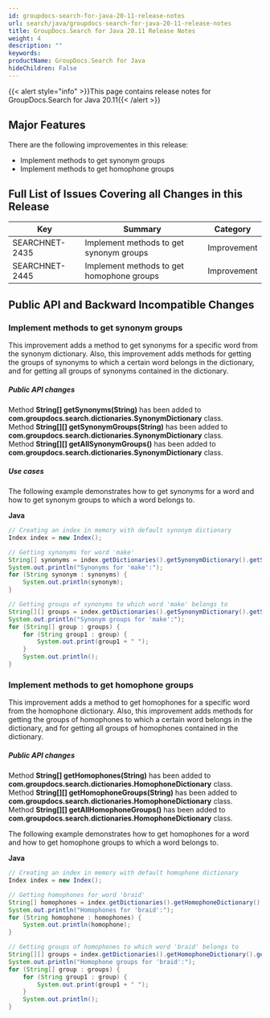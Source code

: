 ```yaml
---
id: groupdocs-search-for-java-20-11-release-notes
url: search/java/groupdocs-search-for-java-20-11-release-notes
title: GroupDocs.Search for Java 20.11 Release Notes
weight: 4
description: ""
keywords: 
productName: GroupDocs.Search for Java
hideChildren: False
---
```

{{< alert style="info" >}}This page contains release notes for GroupDocs.Search for Java 20.11{{< /alert >}}

## Major Features

There are the following improvementes in this release:

  - Implement methods to get synonym groups
  - Implement methods to get homophone groups

## Full List of Issues Covering all Changes in this Release

| Key | Summary | Category |
| --- | --- | --- |
| SEARCHNET-2435 | Implement methods to get synonym groups   | Improvement |
| SEARCHNET-2445 | Implement methods to get homophone groups | Improvement |

## Public API and Backward Incompatible Changes

### Implement methods to get synonym groups

This improvement adds a method to get synonyms for a specific word from the synonym dictionary. Also, this improvement adds methods for getting the groups of synonyms to which a certain word belongs in the dictionary, and for getting all groups of synonyms contained in the dictionary.

##### Public API changes

Method **String[] getSynonyms(String)** has been added to **com.groupdocs.search.dictionaries.SynonymDictionary** class.  
Method **String[]\[] getSynonymGroups(String)** has been added to **com.groupdocs.search.dictionaries.SynonymDictionary** class.  
Method **String[]\[] getAllSynonymGroups()** has been added to **com.groupdocs.search.dictionaries.SynonymDictionary** class.

##### Use cases

The following example demonstrates how to get synonyms for a word and how to get synonym groups to which a word belongs to.

**Java**

```java
// Creating an index in memory with default synonym dictionary
Index index = new Index();

// Getting synonyms for word 'make'
String[] synonyms = index.getDictionaries().getSynonymDictionary().getSynonyms("make");
System.out.println("Synonyms for 'make':");
for (String synonym : synonyms) {
    System.out.println(synonym);
}

// Getting groups of synonyms to which word 'make' belongs to
String[][] groups = index.getDictionaries().getSynonymDictionary().getSynonymGroups("make");
System.out.println("Synonym groups for 'make':");
for (String[] group : groups) {
    for (String group1 : group) {
        System.out.print(group1 + " ");
    }
    System.out.println();
}
```

### Implement methods to get homophone groups

This improvement adds a method to get homophones for a specific word from the homophone dictionary. Also, this improvement adds methods for getting the groups of homophones to which a certain word belongs in the dictionary, and for getting all groups of homophones contained in the dictionary.

##### Public API changes

Method **String[] getHomophones(String)** has been added to **com.groupdocs.search.dictionaries.HomophoneDictionary** class.  
Method **String[]\[] getHomophoneGroups(String)** has been added to **com.groupdocs.search.dictionaries.HomophoneDictionary** class.  
Method **String[]\[] getAllHomophoneGroups()** has been added to **com.groupdocs.search.dictionaries.HomophoneDictionary** class.

The following example demonstrates how to get homophones for a word and how to get homophone groups to which a word belongs to.

**Java**

```java
// Creating an index in memory with default homophone dictionary
Index index = new Index();

// Getting homophones for word 'braid'
String[] homophones = index.getDictionaries().getHomophoneDictionary().getHomophones("braid");
System.out.println("Homophones for 'braid':");
for (String homophone : homophones) {
    System.out.println(homophone);
}

// Getting groups of homophones to which word 'braid' belongs to
String[][] groups = index.getDictionaries().getHomophoneDictionary().getHomophoneGroups("braid");
System.out.println("Homophone groups for 'braid':");
for (String[] group : groups) {
    for (String group1 : group) {
        System.out.print(group1 + " ");
    }
    System.out.println();
}
```

